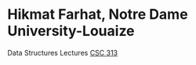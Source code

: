 # Hikmat Farhat, Notre Dame University-Louaize

Data Structures Lectures [CSC 313](csc313/README.md)

<!-- If your are my student this semester below are the links that 
contain information about the courses i am teaching

1. Program Design and Data Abstraction II [CSC213](/csc213/)

1. Theorey of Computation [CSC311](/csc311/)

1. Analysis of Algorithms [CSC325](/csc325/)

1. Operating Systems [CSC414](/csc414/)  -->

